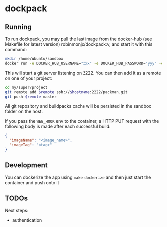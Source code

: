 # dockpack

## Running

To run dockpack, you may pull the last image from the docker-hub (see Makefile for latest version) robinmonjo/dockpack:v, and start it with this command:

````bash
mkdir /home/ubuntu/sandbox
docker run -e DOCKER_HUB_USERNAME="xxx" -e DOCKER_HUB_PASSWORD="yyy" -e SSH_PORT=2222 -v /var/run/docker.sock:/var/run/docker.sock -v /home/ubuntu/sandbox:/sandbox -p $PORT:$PORT robinmonjo/dockpack:1.0
````

This will start a git server listening on 2222. You can then add it as a remote on one of your project:

````bash
cd my/super/project
git remote add $remote ssh://$hostname:2222/packman.git
git push $remote master
````

All git repository and buildpacks cache will be persisted in the sandbox folder on the host.

If you pass the `WEB_HOOK` env to the container, a HTTP PUT request with the following body is made after each successful build:

````json
{
  "imageName": "<image_name>",
  "imageTag": "<tag>"
}
````

## Development

You can dockerize the app using `make dockerize` and then just start the container and push onto it

## TODOs

Next steps:
- authentication
